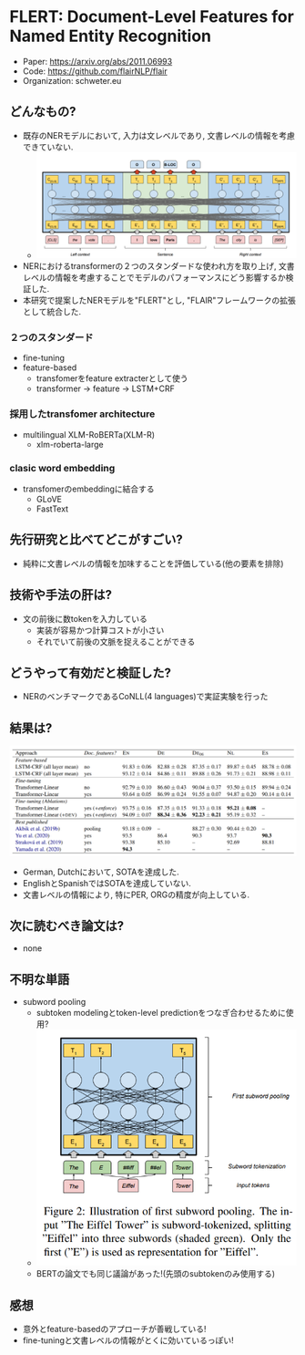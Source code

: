 # FLERT: Document-Level Features for Named Entity Recognition
- Paper: https://arxiv.org/abs/2011.06993
- Code: https://github.com/flairNLP/flair
- Organization: schweter.eu

## どんなもの?
- 既存のNERモデルにおいて, 入力は文レベルであり, 文書レベルの情報を考慮できていない.
  - ![](./img/figure1.png)
- NERにおけるtransformerの２つのスタンダードな使われ方を取り上げ, 文書レベルの情報を考慮することでモデルのパフォーマンスにどう影響するか検証した.
- 本研究で提案したNERモデルを"FLERT"とし, "FLAIR"フレームワークの拡張として統合した.

### ２つのスタンダード
- fine-tuning
- feature-based
  - transfomerをfeature extracterとして使う
  - transformer -> feature -> LSTM+CRF

### 採用したtransfomer architecture
- multilingual XLM-RoBERTa(XLM-R)
  - xlm-roberta-large

### clasic word embedding
- transfomerのembeddingに結合する
  - GLoVE
  - FastText

## 先行研究と比べてどこがすごい?
- 純粋に文書レベルの情報を加味することを評価している(他の要素を排除)

## 技術や手法の肝は?
- 文の前後に数tokenを入力している
  - 実装が容易かつ計算コストが小さい
  - それでいて前後の文脈を捉えることができる

## どうやって有効だと検証した?
- NERのベンチマークであるCoNLL(4 languages)で実証実験を行った

## 結果は?
![](img/figure2.png)
- German, Dutchにおいて, SOTAを達成した.
- EnglishとSpanishではSOTAを達成していない.
- 文書レベルの情報により, 特にPER, ORGの精度が向上している.

## 次に読むべき論文は?
- none

## 不明な単語
- subword pooling
  - subtoken modelingとtoken-level predictionをつなぎ合わせるために使用?
  - ![](img/figure3.png)
  - BERTの論文でも同じ議論があった!(先頭のsubtokenのみ使用する)

## 感想
- 意外とfeature-basedのアプローチが善戦している!
- fine-tuningと文書レベルの情報がとくに効いているっぽい!
